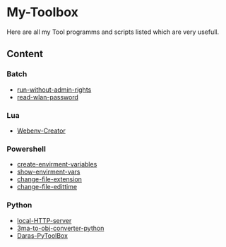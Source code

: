 <!--

to add / update the submodules:

git submodule add https://github.com/shadowdara/delete-ALL-files delete-ALL-files

git submodule update --remote

-->

# My-Toolbox

Here are all my Tool programms and scripts listed which are
very usefull.

## Content

### Batch
- [run-without-admin-rights](https://github.com/weuritz8u/run-without-admin-rights)
- [read-wlan-password](https://github.com/weuritz8u/read-wlan-password)

### Lua
- [Webenv-Creator](https://github.com/shadowdara/Webenv-Creator)

### Powershell
- [create-envirment-variables](https://github.com/weuritz8u/create-envirment-variables)
- [show-envirment-vars](https://github.com/weuritz8u/show-envirment-vars)
- [change-file-extension](https://github.com/weuritz8u/change-file-extension)
- [change-file-edittime](https://github.com/weuritz8u/change-file-edittime)

### Python
- [local-HTTP-server](https://github.com/weuritz8u/local-HTTP-server)
- [3ma-to-obj-converter-python](https://github.com/weuritz8u/3ma-to-obj-converter-python)
- [Daras-PyToolBox](https://github.com/shadowdara/Daras-PyToolBox)

<!--
- [](https://github.com/shadowdara/)
- [](https://github.com/shadowdara/)
-->
